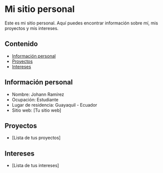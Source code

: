 # Mi sitio personal
Este es mi sitio personal. Aquí puedes encontrar información sobre mí, mis
proyectos y mis intereses.
## Contenido
* [Información personal](#información-personal)
* [Proyectos](#proyectos)
* [Intereses](#intereses)
## Información personal
* Nombre: Johann Ramírez
* Ocupación: Estudiante
* Lugar de residencia: Guayaquil - Ecuador
* Sitio web: [Tu sitio web]
## Proyectos
* [Lista de tus proyectos]
## Intereses
* [Lista de tus intereses]
